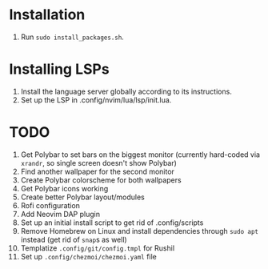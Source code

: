 # Installation

1. Run `sudo install_packages.sh`.

# Installing LSPs

1. Install the language server globally according to its instructions.
2. Set up the LSP in .config/nvim/lua/lsp/init.lua.

# TODO

1. Get Polybar to set bars on the biggest monitor (currently hard-coded via `xrandr`, so single screen doesn't show Polybar)
1. Find another wallpaper for the second monitor
1. Create Polybar colorscheme for both wallpapers
1. Get Polybar icons working
1. Create better Polybar layout/modules
1. Rofi configuration
1. Add Neovim DAP plugin
1. Set up an initial install script to get rid of .config/scripts  
1. Remove Homebrew on Linux and install dependencies through `sudo apt` instead (get rid of `snap`s as well)
1. Templatize `.config/git/config.tmpl` for Rushil
1. Set up `.config/chezmoi/chezmoi.yaml` file
